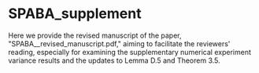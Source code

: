 # SPABA_supplement

Here we provide the revised manuscript of the paper, "SPABA__revised_manuscript.pdf," aiming to facilitate the reviewers' reading, especially for examining the supplementary numerical experiment variance results and the updates to Lemma D.5 and Theorem 3.5.
